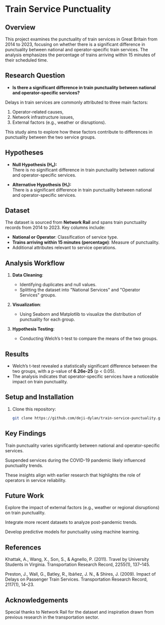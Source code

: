 # Train Service Punctuality

## Overview

This project examines the punctuality of train services in Great Britain from 2014 to 2023, focusing on whether there is a significant difference in punctuality between national and operator-specific train services. The analysis emphasizes the percentage of trains arriving within 15 minutes of their scheduled time.

## Research Question

- **Is there a significant difference in train punctuality between national and operator-specific services?**

Delays in train services are commonly attributed to three main factors:
1. Operator-related causes,
2. Network infrastructure issues,
3. External factors (e.g., weather or disruptions).

This study aims to explore how these factors contribute to differences in punctuality between the two service groups.

## Hypotheses

- **Null Hypothesis (H₀):**  
  There is no significant difference in train punctuality between national and operator-specific services.

- **Alternative Hypothesis (H₁):**  
  There is a significant difference in train punctuality between national and operator-specific services.

## Dataset

The dataset is sourced from **Network Rail** and spans train punctuality records from 2014 to 2023. Key columns include:
- **National or Operator**: Classification of service type.
- **Trains arriving within 15 minutes (percentage)**: Measure of punctuality.
- Additional attributes relevant to service operations.

## Analysis Workflow

1. **Data Cleaning**:
   - Identifying duplicates and null values.
   - Splitting the dataset into "National Services" and "Operator Services" groups.

2. **Visualization**:
   - Using Seaborn and Matplotlib to visualize the distribution of punctuality for each group.

3. **Hypothesis Testing**:
   - Conducting Welch’s t-test to compare the means of the two groups.

## Results

- Welch’s t-test revealed a statistically significant difference between the two groups, with a p-value of **6.26e-25** (p < 0.05).
- The analysis indicates that operator-specific services have a noticeable impact on train punctuality.

## Setup and Installation

1. Clone this repository:
   ```bash
   git clone https://github.com/deji-dylan/train-service-punctuality.git


## Key Findings

Train punctuality varies significantly between national and operator-specific services.

Suspended services during the COVID-19 pandemic likely influenced punctuality trends.

These insights align with earlier research that highlights the role of operators in service reliability.

## Future Work

Explore the impact of external factors (e.g., weather or regional disruptions) on train punctuality.

Integrate more recent datasets to analyze post-pandemic trends.

Develop predictive models for punctuality using machine learning.

## References

Khattak, A., Wang, X., Son, S., & Agnello, P. (2011). Travel by University Students in Virginia. Transportation Research Record, 2255(1), 137–145.

Preston, J., Wall, G., Batley, R., Ibáñez, J. N., & Shires, J. (2009). Impact of Delays on Passenger Train Services. Transportation Research Record, 2117(1), 14–23.

## Acknowledgements

Special thanks to Network Rail for the dataset and inspiration drawn from previous research in the transportation sector.
